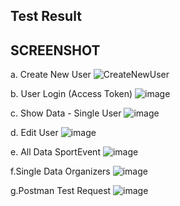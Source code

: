 ## Test Result


## SCREENSHOT 
a. Create New User
![CreateNewUser](https://user-images.githubusercontent.com/27715383/209502453-81dc70de-005c-4161-92f6-eca7120e5df6.png)

b. User Login (Access Token)
![image](https://user-images.githubusercontent.com/27715383/209502747-9d034b87-a293-4f28-8644-ff4848a4a051.png)

c. Show Data - Single User
![image](https://user-images.githubusercontent.com/27715383/209502926-5c229bdb-5594-4e40-97f4-2b55a2f0f0c6.png)

d. Edit User
![image](https://user-images.githubusercontent.com/27715383/209503153-8e5ecba5-c0df-4d77-bf16-11b502d14d51.png)

e. All Data SportEvent
![image](https://user-images.githubusercontent.com/27715383/209503443-5a8c6a30-f77f-4ffd-845c-a9c4f6a575e4.png)

f.Single Data Organizers
![image](https://user-images.githubusercontent.com/27715383/209503532-7186a0d0-84f0-41bc-82c3-e2263d70d519.png)

g.Postman Test Request
![image](https://user-images.githubusercontent.com/27715383/209503629-8bf42025-10c3-4a28-b346-51ea0c6d3279.png)